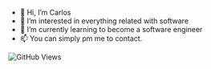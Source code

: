 - 👋 Hi, I’m Carlos
- 👀 I’m interested in everything related with software
- 🌱 I’m currently learning to become a software engineer
- 📫 You can simply pm me to contact.
<!---
Carlosmmpalma/Carlosmmpalma is a ✨ special ✨ repository because its `README.md` (this file) appears on your GitHub profile.
You can click the Preview link to take a look at your changes.
--->
![GitHub Views](https://komarev.com/ghpvc/?username=Carlosmmpalma&color=FAC151)
